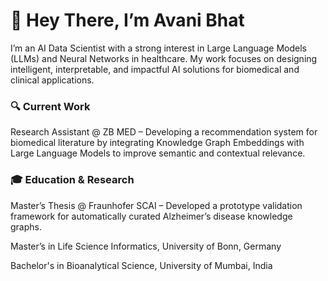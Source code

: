 # 👋 Hey There, I’m Avani Bhat

I’m an AI Data Scientist with a strong interest in Large Language Models (LLMs) and Neural Networks in healthcare.
My work focuses on designing intelligent, interpretable, and impactful AI solutions for biomedical and clinical applications.

### 🔍 Current Work
Research Assistant @ ZB MED – Developing a recommendation system for biomedical literature by integrating Knowledge Graph Embeddings with Large Language Models to improve semantic and contextual relevance.

### 🎓 Education & Research
Master’s Thesis @ Fraunhofer SCAI – Developed a prototype validation framework for automatically curated Alzheimer’s disease knowledge graphs.

Master’s in Life Science Informatics, University of Bonn, Germany

Bachelor's in Bioanalytical Science, University of Mumbai, India


<!--
**avanibhat/avanibhat** is a ✨ _special_ ✨ repository because its `README.md` (this file) appears on your GitHub profile.

Here are some ideas to get you started:

- 🔭 I’m currently working on ...
- 🌱 I’m currently learning ...
- 👯 I’m looking to collaborate on ...
- 🤔 I’m looking for help with ...
- 💬 Ask me about ...
- 📫 How to reach me: ...
- 😄 Pronouns: ...
- ⚡ Fun fact: ...
-->
